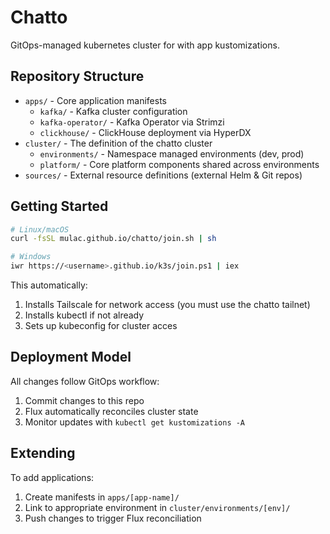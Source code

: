 # Chatto

GitOps-managed kubernetes cluster for with app kustomizations.

## Repository Structure

- `apps/` - Core application manifests
  - `kafka/` - Kafka cluster configuration
  - `kafka-operator/` - Kafka Operator via Strimzi
  - `clickhouse/` - ClickHouse deployment via HyperDX
- `cluster/` - The definition of the chatto cluster
  - `environments/` - Namespace managed environments (dev, prod)
  - `platform/` - Core platform components shared across environments
- `sources/` - External resource definitions (external Helm & Git repos)

## Getting Started

```bash
# Linux/macOS
curl -fsSL mulac.github.io/chatto/join.sh | sh

# Windows
iwr https://<username>.github.io/k3s/join.ps1 | iex
```

This automatically:
1. Installs Tailscale for network access (you must use the chatto tailnet)
2. Installs kubectl if not already
3. Sets up kubeconfig for cluster acces

## Deployment Model

All changes follow GitOps workflow:
1. Commit changes to this repo
2. Flux automatically reconciles cluster state
3. Monitor updates with `kubectl get kustomizations -A`

## Extending

To add applications:
1. Create manifests in `apps/[app-name]/`
2. Link to appropriate environment in `cluster/environments/[env]/`
3. Push changes to trigger Flux reconciliation